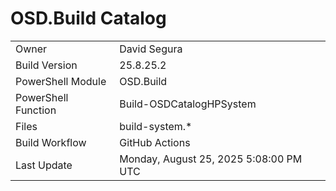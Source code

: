 ﻿# OSD.Build Catalog

| | |
|-|-|
| Owner | David Segura |
| Build Version | 25.8.25.2 |
| PowerShell Module | OSD.Build |
| PowerShell Function | Build-OSDCatalogHPSystem |
| Files | build-system.* |
| Build Workflow | GitHub Actions |
| Last Update | Monday, August 25, 2025 5:08:00 PM UTC |
